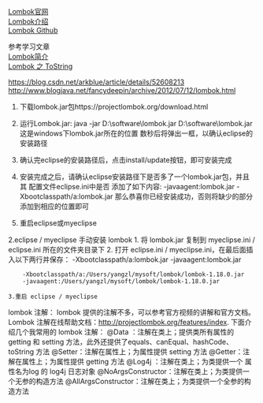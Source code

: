 [Lombok官网](https://projectlombok.org/)  
[Lombok介绍](http://zwitserloot.com)  
[Lombok Github](https://github.com/rzwitserloot/lombok)  


参考学习文章  
[Lombok简介](https://www.jianshu.com/p/365ea41b3573)  
[Lombok 之 ToString](https://blog.csdn.net/tuxedolinux/article/details/79340011)




https://blog.csdn.net/arkblue/article/details/52608213
http://www.blogjava.net/fancydeepin/archive/2012/07/12/lombok.html

1. 下载lombok.jar包https://projectlombok.org/download.html

2. 运行Lombok.jar: java -jar D:\software\lombok.jar D:\software\lombok.jar这是windows下lombok.jar所在的位置
  数秒后将弹出一框，以确认eclipse的安装路径</code>
  
3. 确认完eclipse的安装路径后，点击install/update按钮，即可安装完成

4. 安装完成之后，请确认eclipse安装路径下是否多了一个lombok.jar包，并且其
配置文件eclipse.ini中是否 添加了如下内容: </code>
    -javaagent:lombok.jar 
    -Xbootclasspath/a:lombok.jar 
那么恭喜你已经安装成功，否则将缺少的部分添加到相应的位置即可 </code>

5. 重启eclipse或myeclipse


2.eclipse / myeclipse 手动安装 lombok
    1. 将 lombok.jar 复制到 myeclipse.ini / eclipse.ini 所在的文件夹目录下
    2. 打开 eclipse.ini / myeclipse.ini，在最后面插入以下两行并保存：
        -Xbootclasspath/a:lombok.jar
        -javaagent:lombok.jar
        
        -Xbootclasspath/a:/Users/yangzl/mysoft/lombok/lombok-1.18.0.jar
        -javaagent:/Users/yangzl/mysoft/lombok/lombok-1.18.0.jar
    
    3.重启 eclipse / myeclipse

    
lombok 注解：
    lombok 提供的注解不多，可以参考官方视频的讲解和官方文档。
    Lombok 注解在线帮助文档：http://projectlombok.org/features/index.
    下面介绍几个我常用的 lombok 注解：
        @Data   ：注解在类上；提供类所有属性的 getting 和 setting 方法，此外还提供了equals、canEqual、hashCode、toString 方法
        @Setter：注解在属性上；为属性提供 setting 方法
        @Getter：注解在属性上；为属性提供 getting 方法
        @Log4j ：注解在类上；为类提供一个 属性名为log 的 log4j 日志对象
        @NoArgsConstructor：注解在类上；为类提供一个无参的构造方法
        @AllArgsConstructor：注解在类上；为类提供一个全参的构造方法




